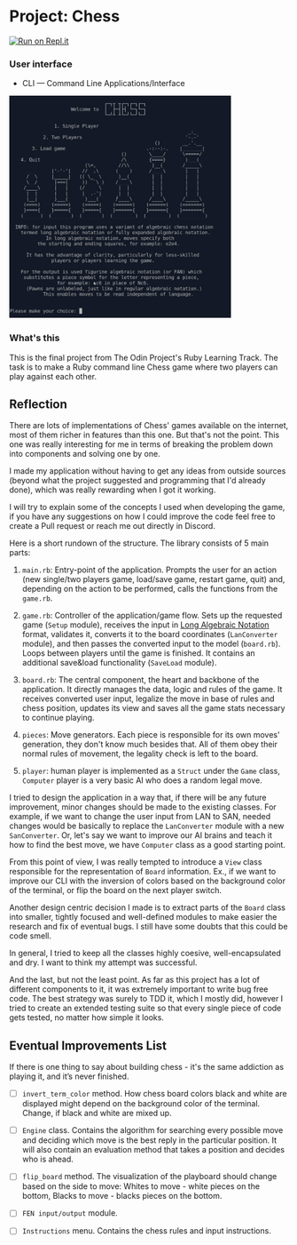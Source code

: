 # Project: Chess

[![Run on Repl.it](https://repl.it/badge/github/Pandenok/chess)](http://chess.pandenok.repl.run/)

### User interface

- CLI — Command Line Applications/Interface

<img src="img/chess.gif" alt="Chess in action" width="400" height="400">

### What's this

This is the final project from The Odin Project's Ruby Learning Track. The task is to make a Ruby command line Chess game where two players can play against each other. 

## Reflection

There are lots of implementations of Chess' games available on the internet, most of them richer in features than this one. But that's not the point. This one was really interesting for me in terms of breaking the problem down into components and solving one by one.

I made my application without having to get any ideas from outside sources (beyond what the project suggested and programming that I'd already done), which was really rewarding when I got it working.

I will try to explain some of the concepts I used when developing the game, if you have any suggestions on how I could improve the code feel free to create a Pull request or reach me out directly in Discord.

Here is a short rundown of the structure. The library consists of 5 main parts:

1. `main.rb`: Entry-point of the application. Prompts the user for an action (new single/two players game, load/save game, restart game, quit) and, depending on the action to be performed, calls the functions from the `game.rb`.

2. `game.rb`: Controller of the application/game flow. Sets up the requested game (`Setup` module), receives the input in [Long Algebraic Notation](https://en.wikipedia.org/wiki/Algebraic_notation_(chess)#Long_algebraic_notation) format, validates it, converts it to the board coordinates (`LanConverter` module), and then passes the converted input to the model (`board.rb`). Loops between players until the game is finished. It contains an additional save&load functionality (`SaveLoad` module).

3. `board.rb`: The central component, the heart and backbone of the application. It directly manages the data, logic and rules of the game. It receives converted user input, legalize the move in base of rules and chess position, updates its view and saves all the game stats necessary to continue playing.

4. `pieces`: Move generators. Each piece is responsible for its own moves' generation, they don't know much besides that. All of them obey their normal rules of movement, the legality check is left to the board.

5. `player`: human player is implemented as a `Struct` under the `Game` class, `Computer` player is a very basic AI who does a random legal move.

I tried to design the application in a way that, if there will be any future improvement, minor changes should be made to the existing classes. For example, if we want to change the user input from LAN to SAN, needed changes would be basically to replace the `LanConverter` module with a new `SanConverter`. Or, let's say we want to improve our AI brains and teach it how to find the best move, we have `Computer` class as a good starting point.

From this point of view, I was really tempted to introduce a `View` class responsible for the representation of `Board` information. Ex., if we want to improve our CLI with the inversion of colors based on the background color of the terminal, or flip the board on the next player switch.

Another design centric decision I made is to extract parts of the `Board` class into smaller, tightly focused and well-defined modules to make easier the research and fix of eventual bugs. I still have some doubts that this could be code smell.

In general, I tried to keep all the classes highly coesive, well-encapsulated and dry. I want to think my attempt was successful. 

And the last, but not the least point. As far as this project has a lot of different components to it, it was extremely important to write bug free code. The best strategy was surely to TDD it, which I mostly did, however I tried to create an extended testing suite so that every single piece of code gets tested, no matter how simple it looks.

## Eventual Improvements List

If there is one thing to say about building chess - it's the same addiction as playing it, and it’s never finished.

- [ ] `invert_term_color` method. How chess board colors black and white are displayed might depend on the background color of the terminal. Change, if black and white are mixed up.

- [ ] `Engine` class. Contains the algorithm for searching every possible move and deciding which move is the best reply in the particular position. It will also contain an evaluation method that takes a position and decides who is ahead.

- [ ] `flip_board` method. The visualization of the playboard should change based on the side to move: Whites to move - white pieces on the bottom, Blacks to move - blacks pieces on the bottom.

- [ ] `FEN input/output` module. 

- [ ] `Instructions` menu. Contains the chess rules and input instructions.